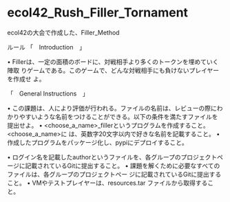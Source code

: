 # ecol42_Rush_Filler_Tornament

ecol42の大会で作成した、Filler_Method

ルール
「　Introduction　」

• Fillerは、一定の面積のボードに、対戦相手より多くのトークンを埋めていく陣取
りゲームである。このゲームで、どんな対戦相手にも負けないプレイヤーを作成せ
よ。

「　General Instructions　」

• この課題は、人により評価が行われる。ファイルの名前は、レビューの際にわ
かりやすいような名前をつけることができる。以下の条件を満たすファイルを
提出せよ。
• <choose_a_name>_fillerというプログラムを作成すること。<choose_a_name>に
は、英数字20文字以内で好きな名前を記載すること。
• 作成したプログラムをパッケージ化し、pypiにデプロイすること。


• ログイン名を記載したauthorというファイルを、各グループのプロジェクトペ
ージに記載されているGitに提出すること。
• 課題を解くために必要なすべてのファイルは、各グループのプロジェクトペー
ジに記載されているGitに提出すること。
• VMやテストプレイヤーは、resources.tar ファイルから取得すること。
